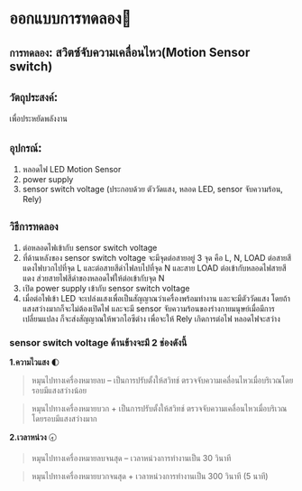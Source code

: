 # ออกแบบการทดลอง:high_brightness:
## ```การทดลอง```: **สวิตซ์จับความเคลื่อนไหว(Motion Sensor switch)** 
## ```วัตถุประสงค์```: 
เพื่อประหยัดพลังงาน
## ```อุปกรณ์```:
1. หลอดไฟ LED Motion Sensor 
2. power supply
3. sensor switch voltage (ประกอบด้วย ตัววัดแสง, หลอด LED, sensor จับความร้อน, Rely) 
     
## ```วิธีการทดลอง```
1. ต่อหลอดไฟเข้ากับ sensor switch voltage  
2. ที่ด้านหลังของ sensor switch voltage จะมีจุดต่อสายอยู่ 3 จุด คือ L, N, LOAD ต่อสายสีแดงไฟบวกไปที่จุด L และต่อสายสีดำไฟลบไปที่จุด N และสาย LOAD ต่อเข้ากับหลอดไฟสายสีแดง ส่วยสายไฟสีดำของหลอดไฟให้ต่อเข้ากับจุด N
3. เปิด power supply เข้ากับ sensor switch voltage
4. เมื่อต่อไฟเข้า LED จะเปล่งแสงเพื่อเป็นสัญญาณว่าเครื่องพร้อมทำงาน และจะมีตัววัดแสง โดยถ้าแสงสว่างมากก็จะไม่ต้องเปิดไฟ และจะมี sensor จับความร้อนของร่างกายมนุษย์เมื่อมีการเปลี่ยนแปลง ก็จะส่งสัญญาณให้พวกไอซีต่าง เพื่อจะให้ Rely เกิดการต่อไฟ หลอดไฟจะสว่าง

### sensor switch voltage ด้านข้างจะมี 2 ช่องดังนี้
**1.ความไวแสง** 🌓
>หมุนไปทางเครื่องหมายลบ – เป็นการปรับตั้งให้สวิทช์ ตรวจจับความเคลื่อนไหวเมื่อบริเวณโดยรอบมีแสงสว่างน้อย

>หมุนไปทางเครื่องหมายบวก + เป็นการปรับตั้งให้สวิทช์ ตรวจจับความเคลื่อนไหวเมื่อบริเวณโดยรอบมีแสงสว่างมาก

**2.เวลาหน่วง** 🕣
>หมุนไปทางเครื่องหมายลบจนสุด – เวลาหน่วงการทำงานเป็น 30 วินาที

>หมุนไปทางเครื่องหมายบวกจนสุด + เวลาหน่วงการทำงานเป็น 300 วินาที (5 นาที)
